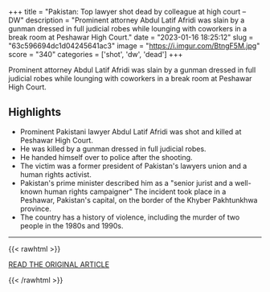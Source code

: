 +++
title = "Pakistan: Top lawyer shot dead by colleague at high court – DW"
description = "Prominent attorney Abdul Latif Afridi was slain by a gunman dressed in full judicial robes while lounging with coworkers in a break room at Peshawar High Court."
date = "2023-01-16 18:25:12"
slug = "63c596694dc1d04245641ac3"
image = "https://i.imgur.com/BtngF5M.jpg"
score = "340"
categories = ['shot', 'dw', 'dead']
+++

Prominent attorney Abdul Latif Afridi was slain by a gunman dressed in full judicial robes while lounging with coworkers in a break room at Peshawar High Court.

## Highlights

- Prominent Pakistani lawyer Abdul Latif Afridi was shot and killed at Peshawar High Court.
- He was killed by a gunman dressed in full judicial robes.
- He handed himself over to police after the shooting.
- The victim was a former president of Pakistan's lawyers union and a human rights activist.
- Pakistan's prime minister described him as a "senior jurist and a well-known human rights campaigner" The incident took place in a Peshawar, Pakistan's capital, on the border of the Khyber Pakhtunkhwa province.
- The country has a history of violence, including the murder of two people in the 1980s and 1990s.

---

{{< rawhtml >}}
  <p class="article-category">
    <a target="_blank" href="https://www.dw.com/en/pakistan-top-lawyer-shot-dead-by-colleague-at-high-court/a-64408583">READ THE ORIGINAL ARTICLE</a>
  </p>
{{< /rawhtml >}}
